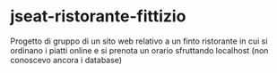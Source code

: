 # jseat-ristorante-fittizio
Progetto di gruppo di un sito web relativo a un finto ristorante in cui si ordinano i piatti online e si prenota un orario sfruttando localhost (non conoscevo ancora i database)

